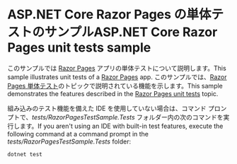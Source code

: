 # <a name="aspnet-core-razor-pages-unit-tests-sample"></a><span data-ttu-id="f3cee-101">ASP.NET Core Razor Pages の単体テストのサンプル</span><span class="sxs-lookup"><span data-stu-id="f3cee-101">ASP.NET Core Razor Pages unit tests sample</span></span>

<span data-ttu-id="f3cee-102">このサンプルでは [Razor Pages](https://docs.microsoft.com/aspnet/core/mvc/razor-pages) アプリの単体テストについて説明します。</span><span class="sxs-lookup"><span data-stu-id="f3cee-102">This sample illustrates unit tests of a [Razor Pages](https://docs.microsoft.com/aspnet/core/mvc/razor-pages) app.</span></span> <span data-ttu-id="f3cee-103">このサンプルでは、[Razor Pages 単体テスト](https://docs.microsoft.com/aspnet/core/test/razor-pages-tests)のトピックで説明されている機能を示します。</span><span class="sxs-lookup"><span data-stu-id="f3cee-103">This sample demonstrates the features described in the [Razor Pages unit tests](https://docs.microsoft.com/aspnet/core/test/razor-pages-tests) topic.</span></span>

<span data-ttu-id="f3cee-104">組み込みのテスト機能を備えた IDE を使用していない場合は、コマンド プロンプトで、*tests/RazorPagesTestSample.Tests* フォルダー内の次のコマンドを実行します。</span><span class="sxs-lookup"><span data-stu-id="f3cee-104">If you aren't using an IDE with built-in test features, execute the following command at a command prompt in the *tests/RazorPagesTestSample.Tests* folder:</span></span>

```console
dotnet test
```

